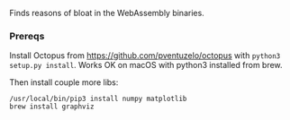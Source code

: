 Finds reasons of bloat in the WebAssembly binaries.

### Prereqs

Install Octopus from https://github.com/pventuzelo/octopus with `python3 setup.py install`.
Works OK on macOS with python3 installed from brew.

Then install couple more libs:

    /usr/local/bin/pip3 install numpy matplotlib
    brew install graphviz
